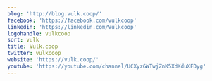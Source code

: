 ```yaml
---
blog: 'http://blog.vulk.coop/'
facebook: 'https://facebook.com/vulkcoop'
linkedin: 'https://linkedin.com/Vulkcoop'
logohandle: vulkcoop
sort: vulk
title: Vulk.coop
twitter: vulkcoop
website: 'https://vulk.coop/'
youtube: 'https://youtube.com/channel/UCXyz6WTwjZnK5XdKduXFDyg'
---
```

